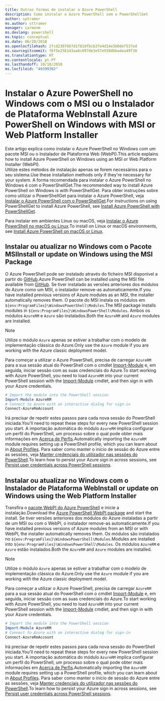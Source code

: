 ```yaml
---
title: Outras formas de instalar o Azure PowerShell
description: Como instalar o Azure PowerShell sem o PowerShellGet
author: sptramer
ms.author: sttramer
manager: carmonm
ms.devlang: powershell
ms.topic: conceptual
ms.date: 06/20/2018
ms.openlocfilehash: 2fcd2307667d1f810fbcb3fe4d14e3b0def537ed
ms.sourcegitcommit: f6f5e256143aa6c097de3e57e930d8badea49f30
ms.translationtype: HT
ms.contentlocale: pt-PT
ms.lasthandoff: 10/18/2018
ms.locfileid: "49399302"
---
```

# <a name="install-azure-powershell-on-windows-with-msi-or-web-platform-installer"></a><span data-ttu-id="7af89-103">Instalar o Azure PowerShell no Windows com o MSI ou o Instalador de Plataforma Web</span><span class="sxs-lookup"><span data-stu-id="7af89-103">Install Azure PowerShell on Windows with MSI or Web Platform Installer</span></span>

<span data-ttu-id="7af89-104">Este artigo explica como instalar o Azure PowerShell no Windows com um pacote MSI ou o Instalador de Plataforma Web (WebPI).</span><span class="sxs-lookup"><span data-stu-id="7af89-104">This article explains how to install Azure PowerShell on Windows using an MSI or Web Platform Installer (WebPI).</span></span>  
<span data-ttu-id="7af89-105">Utilize estes métodos de instalação apenas se forem necessários para o seu sistema.</span><span class="sxs-lookup"><span data-stu-id="7af89-105">Use these installation methods only if they're necessary for your system.</span></span> <span data-ttu-id="7af89-106">A forma recomendada para instalar o Azure PowerShell no Windows é com o PowerShellGet.</span><span class="sxs-lookup"><span data-stu-id="7af89-106">The recommended way to install Azure PowerShell on Windows is with PowerShellGet.</span></span> <span data-ttu-id="7af89-107">Para obter instruções sobre como utilizar o PowerShellGet para instalar o Azure PowerShell, veja [Instalar o Azure PowerShell com o PowerShellGet](install-azurerm-ps.md).</span><span class="sxs-lookup"><span data-stu-id="7af89-107">For instructions on using PowerShellGet to install Azure PowerShell, see [Install Azure PowerShell with PowerShellGet](install-azurerm-ps.md).</span></span>

<span data-ttu-id="7af89-108">Para instalar em ambientes Linux ou macOS, veja [Instalar o Azure PowerShell no macOS ou Linux](install-azurermps-maclinux.md).</span><span class="sxs-lookup"><span data-stu-id="7af89-108">To install on Linux or macOS environments, see [Install Azure PowerShell on macOS or Linux](install-azurermps-maclinux.md).</span></span>

## <a name="install-or-update-on-windows-using-the-msi-package"></a><span data-ttu-id="7af89-109">Instalar ou atualizar no Windows com o Pacote MSI</span><span class="sxs-lookup"><span data-stu-id="7af89-109">Install or update on Windows using the MSI Package</span></span>

<span data-ttu-id="7af89-110">O Azure PowerShell pode ser instalado através do ficheiro MSI disponível a partir do [GitHub](https://github.com/Azure/azure-powershell/releases/tag/v5.7.0-April2018).</span><span class="sxs-lookup"><span data-stu-id="7af89-110">Azure PowerShell can be installed using the MSI file available from [GitHub](https://github.com/Azure/azure-powershell/releases/tag/v5.7.0-April2018).</span></span> <span data-ttu-id="7af89-111">Se tiver instalado as versões anteriores dos módulos do Azure como um MSI, o instalador remove-as automaticamente.</span><span class="sxs-lookup"><span data-stu-id="7af89-111">If you have installed previous versions of Azure modules as an MSI, the installer automatically removes them.</span></span> <span data-ttu-id="7af89-112">O pacote do MSI instala os módulos em `${env:ProgramFiles}\WindowsPowerShell\Modules`.</span><span class="sxs-lookup"><span data-stu-id="7af89-112">The MSI package installs modules in `${env:ProgramFiles}\WindowsPowerShell\Modules`.</span></span> <span data-ttu-id="7af89-113">Ambos os módulos `AzureRM` e `Azure` são instalados.</span><span class="sxs-lookup"><span data-stu-id="7af89-113">Both the `AzureRM` and `Azure` modules are installed.</span></span>

> [!NOTE]
> <span data-ttu-id="7af89-114">Utilize o módulo `Azure` apenas se estiver a trabalhar com o modelo de implementação clássica do Azure.</span><span class="sxs-lookup"><span data-stu-id="7af89-114">Only use the `Azure` module if you are working with the Azure classic deployment model.</span></span>

<span data-ttu-id="7af89-115">Para começar a utilizar o Azure PowerShell, precisa de carregar `AzureRM` para a sua sessão atual do PowerShell com o cmdlet [Import-Module](/powershell/module/Microsoft.PowerShell.Core/Import-Module) e, em seguida, iniciar sessão com as suas credenciais do Azure.</span><span class="sxs-lookup"><span data-stu-id="7af89-115">To start working with Azure PowerShell, you need to load `AzureRM` into your current PowerShell session with the [Import-Module](/powershell/module/Microsoft.PowerShell.Core/Import-Module) cmdlet, and then sign in with your Azure credentials.</span></span>

```powershell
# Import the module into the PowerShell session
Import-Module AzureRM
# Connect to Azure with an interactive dialog for sign-in
Connect-AzureRmAccount
```

<span data-ttu-id="7af89-116">Irá precisar de repetir estes passos para cada nova sessão do PowerShell iniciada.</span><span class="sxs-lookup"><span data-stu-id="7af89-116">You'll need to repeat these steps for every new PowerShell session you start.</span></span> <span data-ttu-id="7af89-117">A importação automática do módulo `AzureRM` implica configurar um perfil do PowerShell, um processo sobre o qual pode obter mais informações em [Acerca de Perfis](/powershell/module/microsoft.powershell.core/about/about_profiles).</span><span class="sxs-lookup"><span data-stu-id="7af89-117">Automatically importing the `AzureRM` module requires setting up a PowerShell profile, which you can learn about in [About Profiles](/powershell/module/microsoft.powershell.core/about/about_profiles).</span></span>
<span data-ttu-id="7af89-118">Para saber como manter o início de sessão do Azure entre as sessões, veja [Manter credenciais do utilizador nas sessões do PowerShell](context-persistence.md).</span><span class="sxs-lookup"><span data-stu-id="7af89-118">To learn how to persist your Azure sign in across sessions, see [Persist user credentials across PowerShell sessions](context-persistence.md).</span></span>

## <a name="install-or-update-on-windows-using-the-web-platform-installer"></a><span data-ttu-id="7af89-119">Instalar ou atualizar no Windows com o Instalador de Plataforma Web</span><span class="sxs-lookup"><span data-stu-id="7af89-119">Install or update on Windows using the Web Platform Installer</span></span>

<span data-ttu-id="7af89-120">Transfira o [pacote WebPI do Azure PowerShell](http://aka.ms/webpi-azps) e inicie a instalação.</span><span class="sxs-lookup"><span data-stu-id="7af89-120">Download the [Azure PowerShell WebPI package](http://aka.ms/webpi-azps) and start the install.</span></span> <span data-ttu-id="7af89-121">Se tiver versões anteriores dos módulos do Azure instaladas a partir de um MSI ou com o WebPI, o instalador remove-as automaticamente.</span><span class="sxs-lookup"><span data-stu-id="7af89-121">If you have installed previous versions of Azure modules from an MSI or with WebPI, the installer automatically removes them.</span></span> <span data-ttu-id="7af89-122">Os módulos são instalados no `${env:ProgramFiles}\WindowsPowerShell\Modules`.</span><span class="sxs-lookup"><span data-stu-id="7af89-122">Modules are installed into `${env:ProgramFiles}\WindowsPowerShell\Modules`.</span></span> <span data-ttu-id="7af89-123">Os módulos `AzureRM` e `Azure` estão instalados.</span><span class="sxs-lookup"><span data-stu-id="7af89-123">Both the `AzureRM` and `Azure` modules are installed.</span></span>

> [!NOTE]
> <span data-ttu-id="7af89-124">Utilize o módulo `Azure` apenas se estiver a trabalhar com o modelo de implementação clássica do Azure.</span><span class="sxs-lookup"><span data-stu-id="7af89-124">Only use the `Azure` module if you are working with the Azure classic deployment model.</span></span>

<span data-ttu-id="7af89-125">Para começar a utilizar o Azure PowerShell, precisa de carregar `AzureRM` para a sua sessão atual do PowerShell com o cmdlet [Import-Module](/powershell/module/Microsoft.PowerShell.Core/Import-Module) e, em seguida, iniciar sessão com as suas credenciais do Azure.</span><span class="sxs-lookup"><span data-stu-id="7af89-125">To start working with Azure PowerShell, you need to load `AzureRM` into your current PowerShell session with the [Import-Module](/powershell/module/Microsoft.PowerShell.Core/Import-Module) cmdlet, and then sign in with your Azure credentials.</span></span>

```powershell
# Import the module into the PowerShell session
Import-Module AzureRM
# Connect to Azure with an interactive dialog for sign-in
Connect-AzureRmAccount
```

<span data-ttu-id="7af89-126">Irá precisar de repetir estes passos para cada nova sessão do PowerShell iniciada.</span><span class="sxs-lookup"><span data-stu-id="7af89-126">You'll need to repeat these steps for every new PowerShell session you start.</span></span> <span data-ttu-id="7af89-127">A importação automática do módulo `AzureRM` implica configurar um perfil do PowerShell, um processo sobre o qual pode obter mais informações em [Acerca de Perfis](/powershell/module/microsoft.powershell.core/about/about_profiles).</span><span class="sxs-lookup"><span data-stu-id="7af89-127">Automatically importing the `AzureRM` module requires setting up a PowerShell profile, which you can learn about in [About Profiles](/powershell/module/microsoft.powershell.core/about/about_profiles).</span></span>
<span data-ttu-id="7af89-128">Para saber como manter o início de sessão do Azure entre as sessões, veja [Manter credenciais do utilizador nas sessões do PowerShell](context-persistence.md).</span><span class="sxs-lookup"><span data-stu-id="7af89-128">To learn how to persist your Azure sign in across sessions, see [Persist user credentials across PowerShell sessions](context-persistence.md).</span></span>
